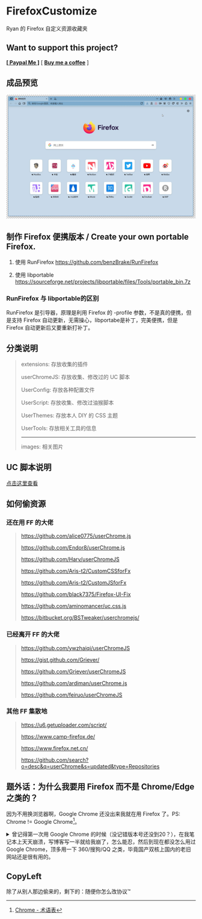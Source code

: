 # FirefoxCustomize
Ryan 的 Firefox 自定义资源收藏夹

## Want to support this project?

**[[ Paypal Me \]](https://www.paypal.me/brakepay)** [ **[Buy me a coffee](https://www.buymeacoffee.com/buyryanacoffie)** ]

## 成品预览

![截图](images/screenshot.jpg)

## 制作 Firefox 便携版本 / Create your own portable Firefox.

1. 使用 RunFirefox  https://github.com/benzBrake/RunFirefox

2. 使用 libportable https://sourceforge.net/projects/libportable/files/Tools/portable_bin.7z

### RunFirefox 与 libportable的区别

RunFirefox 是引导器，原理是利用 Firefox 的 -profile 参数，不是真的便携，但是支持 Firefox 自动更新，无需操心，libportabe是补丁，完美便携，但是 Firefox 自动更新后又要重新打补丁。

## 分类说明

> extensions: 存放收集的插件
>
> userChromeJS: 存放收集、修改过的 UC 脚本
>
> UserConfig: 存放各种配置文件
>
> UserScript: 存放收集、修改过油猴脚本
>
> UserThemes: 存放本人 DIY 的 CSS 主题
>
> UserTools: 存放相关工具的信息
>
> ---
>
> images: 相关图片

## UC 脚本说明

[点击这里查看](userChromeJS/README.md)

## 如何偷资源

### 还在用 FF 的大佬

> https://github.com/alice0775/userChrome.js
>
> https://github.com/Endor8/userChrome.js
>
> https://github.com/Harv/userChromeJS
>
> https://github.com/Aris-t2/CustomCSSforFx
>
> https://github.com/Aris-t2/CustomJSforFx
>
> https://github.com/black7375/Firefox-UI-Fix
>
> https://github.com/aminomancer/uc.css.js
>
> https://bitbucket.org/BSTweaker/userchromejs/

### 已经离开 FF 的大佬

> https://github.com/ywzhaiqi/userChromeJS
>
> https://gist.github.com/Griever/
>
> https://github.com/Griever/userChromeJS
>
> https://github.com/ardiman/userChrome.js
>
> https://github.com/feiruo/userChromeJS

### 其他 FF 集散地

> https://u6.getuploader.com/script/
>
> https://www.camp-firefox.de/
>
> https://www.firefox.net.cn/
>
> https://github.com/search?o=desc&q=userChrome&s=updated&type=Repositories

## 题外话：为什么我要用 Firefox 而不是 Chrome/Edge 之类的？

因为不用换浏览器啊，Google Chrome 还没出来我就在用 Firefox 了。PS: Chrome != Google Chrome[^1]。

<details>
    <summary>
        曾记得第一次用 Google Chrome 的时候（没记错版本号还没到20？），在我笔记本上天天崩溃，写博客写一半就给我崩了，怎么能忍，然后到现在都没怎么用过 Google Chrome，顶多用一下 360/搜狗/QQ 之类，毕竟国产双核上国内的老旧网站还是很有用的。
    </summary>
在那个电脑资源不充足的年代（512MB甚至更少内存），Google Chrome 可是耗资源大户啊。而 Firefox 在没换量子引擎之前一直都是很省资源的。那个时候快这个特点真的不足以让我换掉火狐。后来资源充足了，我笔记本都 16G 了，但是火狐也变快了，我就更没有换浏览器的动力了。<br />   
资源充足了以后 UC 脚本/ 老式拓展这类拖慢浏览器速度的东西已经没有任何感觉了，反而时 Firefox 还有这强大的 DIY 功能吸引着我，比如我的笔记本 13 寸，地址栏工具栏标签栏太占位置了，Google Chrome 并没有任何办法调整，而火狐可以通过 CSS/JS 调整为一行来节省空间。并且作为一个伪程序员，我自己还能 C/V 调整浏览器功能样式的 CSS/JS，Firefox 用起来真是得心应手啊。<br />
你可能会说 Vivaldi 的自定义功能也很强大啊，那你可错了，Vivaldi 能做到的，Firefox 必然能做到，就是看有没有大佬做，但是 Firefox 能做到的，Vivaldi 未必能做到，比如《<a href="https://kkp.disk.st/firefox-adds-the-function-of-middle-click-the-download-button-bar-and-download-video-with-yougetexe.html">Firefox 添加“鼠标中键点击下载按钮条用 you-get.exe 下载视频” 的功能 - Ryan 快快跑</a>》，当然 Google Chrome 系可以通过新增按钮的方式实现，可我就是强迫症发作，不想要那么多的按钮。 <br />   
That's it.   
</details>

## CopyLeft

除了从别人那边偷来的，剩下的：随便你怎么改协议™

[^1]: [Chrome - 术语表](https://developer.mozilla.org/zh-CN/docs/Glossary/Chrome)